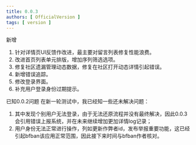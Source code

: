 ```yaml
---
title: 0.0.3
authors: [ OfficialVersion ]
tags: [ version ]
---
```


新增

1. 针对详情页UI反馈作改进，最主要对留言列表修复性能浪费。
2. 改进首页列表单元排版，增加序列筛选选项。
3. 修复社区遗漏管理动态数据，修复在社区打开动态详情引起错误。
4. 新增错误追踪。
5. 修改登录界面。
6. 补充用户登录身份过期提示。

已知0.0.2问题
在新一轮测试中，我已经知一些还未解决问题：

1. 其中发现个别用户无法登录，由于无法还原流程并没有最终解决，因此0.0.3会引用错误上报系统，并在未来继续增加更加详情log记录；
2. 用户身份无法正常进行操作，列如更新作弊者id，发布举报重要功能，这已经引起bfban该应用正常范围，因此接下来时间与bfban作者核对。 
